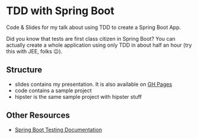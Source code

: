# TDD with Spring Boot

Code & Slides for my talk about using TDD to create
a Spring Boot App.

Did you know that tests are first class citizen in Spring Boot?
You can actually create a whole application using only TDD
in about half an hour (try this with JEE, folks 😉).

## Structure

* slides contains my presentation. It is also available on [GH Pages](https://enolive.github.io/spring-tdd)
* code contains a sample project
* hipster is the same sample project with hipster stuff

## Other Resources

* [Spring Boot Testing Documentation](https://docs.spring.io/spring-boot/docs/current/reference/html/boot-features-testing.html)
